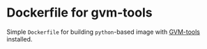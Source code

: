 # Dockerfile for gvm-tools

Simple `Dockerfile` for building `python`-based image with
[GVM-tools](https://python-gvm.readthedocs.io/) installed.
